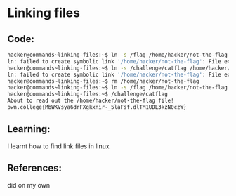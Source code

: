 # Linking files
## Code:
```bash
hacker@commands~linking-files:~$ ln -s /flag /home/hacker/not-the-flag
ln: failed to create symbolic link '/home/hacker/not-the-flag': File exists
hacker@commands~linking-files:~$ ln -s /challenge/catflag /home/hacker/not-the-flag
ln: failed to create symbolic link '/home/hacker/not-the-flag': File exists
hacker@commands~linking-files:~$ rm /home/hacker/not-the-flag
hacker@commands~linking-files:~$ ln -s /flag /home/hacker/not-the-flag
hacker@commands~linking-files:~$ /challenge/catflag
About to read out the /home/hacker/not-the-flag file!
pwn.college{MbWKVsya6drFXgkxnir-_5laFsf.dlTM1UDL3kzN0czW}
```
## Learning:
 I learnt how to find link files in linux
## References:
 did on my own
